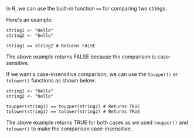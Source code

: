 In R, we can use the built-in function `==` for comparing two strings.

Here's an example:

```
string1 <- "Hello"
string2 <- "hello"

string1 == string2 # Returns FALSE
```

The above example returns FALSE because the comparison is case-sensitive.

If we want a case-insensitive comparison, we can use the `toupper()` or `tolower()` functions as shown below:

```
string1 <- "Hello"
string2 <- "hello"

toupper(string1) == toupper(string2) # Returns TRUE
tolower(string1) == tolower(string2) # Returns TRUE
```

The above example returns TRUE for both cases as we used `toupper()` and `tolower()` to make the comparison case-insensitive.